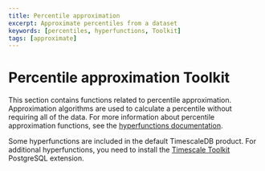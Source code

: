 ```yaml
---
title: Percentile approximation
excerpt: Approximate percentiles from a dataset
keywords: [percentiles, hyperfunctions, Toolkit]
tags: [approximate]
---
```


# Percentile approximation  <tag type="toolkit">Toolkit</tag>

This section contains functions related to percentile approximation.
Approximation algorithms are used to calculate a percentile without requiring
all of the data. For more information about percentile approximation functions,
see the [hyperfunctions documentation][hyperfunctions-percentile-approx].

Some hyperfunctions are included in the default TimescaleDB product. For
additional hyperfunctions, you need to install the
[Timescale Toolkit][install-toolkit] PostgreSQL extension.

<hyperfunctionTable
    hyperfunctionFamily='percentile approximation'
    includeExperimental
    sortByType
/>

[hyperfunctions-percentile-approx]: /timescaledb/:currentVersion:/how-to-guides/hyperfunctions/percentile-approx/
[install-toolkit]: /timescaledb/:currentVersion:/how-to-guides/hyperfunctions/install-toolkit
